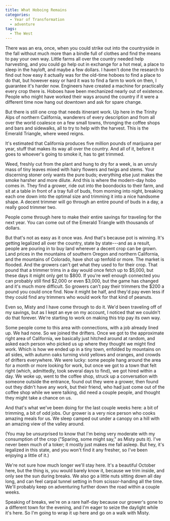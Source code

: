 ```yaml
---
title: What Hoboing Remains
categories:
  - Year of Transformation
  - adventure
tags:
  - The West
---
```


There was an era, once, when you could strike out into the countryside in the fall without much more than a bindle full of clothes and find the means to pay your own way. Little farms all over the country needed help harvesting, and you could go help out in exchange for a hot meal, a place to sleep in the hayloft, and maybe a few dollars. I haven't done the research to find out how easy it actually was for the old-time hoboes to find a place to do that, but however easy or hard it was to find a farm to work on then, I guarantee it's harder now. Engineers have created a machine for practically every crop there is. Hoboes have been mechanized nearly out of existence. People who might have worked their ways around the country if it were a different time now hang out downtown and ask for spare change.

But there is still one crop that needs itinerant work. Up here in the Trinity Alps of northern California, wanderers of every description and from all over the world coalesce on a few small towns, thronging the coffee shops and bars and sidewalks, all to try to help with the harvest. This is the Emerald Triangle, where weed reigns.

It's estimated that California produces five million pounds of marijuana per year, stuff that makes its way all over the country. And all of it, before it goes to whoever's going to smoke it, has to get trimmed.

Weed, freshly cut from the plant and hung to dry for a week, is an unruly mass of tiny leaves mixed with hairy flowers and twigs and stems. Your discerning stoner only wants the pure buds; everything else just makes the smoke harsher and more dilute. And this is where the modern-day hobo comes in. They find a grower, ride out into the boondocks to their farm, and sit at a table in front of a tray full of buds, from morning into night, breaking each one down into the optimal size and trimming it into a nice handsome shape. A decent trimmer will go through an entire pound of buds in a day, a really good trimmer two.

People come through here to make their entire savings for traveling for the next year. You can come out of the Emerald Triangle with thousands of dollars.

But that's not as easy as it once was. And that's because pot is winning. It's getting legalized all over the country, state by state---and as a result, people are pouring in to buy land wherever a decent crop can be grown. Land prices in the mountains of southern Oregon and northern California, and the mountains of Colorado, have shot up tenfold or more. The market is flooded. And the growers can't get what they used to for their crop. That pound that a trimmer trims in a day would once fetch up to $5,000, but these days it might only get to $800. If you're well enough connected you can probably still find $2,000 or even $3,000, but the game has changed and it's much more difficult. So growers can't pay their trimmers the $200 a pound you could once find. Now it might be half, and they'd pay even less if they could find any trimmers who would work for that kind of peanuts.

Even so, Misty and I have come through to do it. We'd been traveling off of my savings, but as I kept an eye on my account, I noticed that we couldn't do that forever. We're starting to work on making this trip pay its own way.

Some people come to this area with connections, with a job already lined up. We had none. So we joined the drifters. Once we got to the approximate right area of California, we basically just hitched around at random, and asked each person who picked us up where they thought we might find work. Which is how we ended up in a tiny town, enfolded by mountains on all sides, with autumn oaks turning vivid yellows and oranges, and crowds of drifters everywhere. We were lucky: some people hang around the area for a month or more looking for work, but once we got to a town that felt right (which, admittedly, took several days to find), we got hired within a day. We woke up, went to the coffee shop, struck up a conversation with someone outside the entrance, found out they were a grower, then found out they didn't have any work, but their friend, who had just come out of the coffee shop while we were talking, did need a couple people, and thought they might take a chance on us.

And that's what we've been doing for the last couple weeks here: a bit of trimming, a bit of odd jobs. Our grower is a very nice person who cooks amazing meals for us. We sleep camped out under a canopy on a hill with an amazing view of the valley around.

(You may be unsurprised to know that I'm being very moderate with my consumption of the crop ("Sparing, some might say," as Misty puts it). I've never been much of a toker; it mostly just makes me fall asleep. But hey, it's legalized in this state, and you won't find it any fresher, so I've been enjoying a little of it.)

We're not sure how much longer we'll stay here. It's a beautiful October here, but the thing is, you would barely know it, because we trim inside, and only see the sun during breaks. We also go a little nuts sitting down all day long, and can feel carpal tunnel setting in from scissor-handing all the time. We'll probably keep on adventuring further down the road within a couple weeks.

Speaking of breaks, we're on a rare half-day because our grower's gone to a different town for the evening, and I'm eager to seize the daylight while it's here. So I'm going to wrap it up here and go on a walk with Misty.
